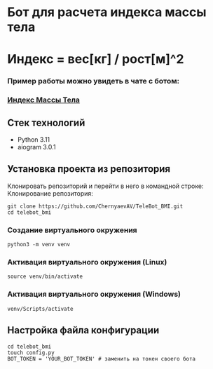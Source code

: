 # Бот для расчета индекса массы тела

# Индекс = вес[кг] / рост[м]^2 

### Пример работы можно увидеть в чате с ботом: 
### [Индекс Массы Тела](https://t.me/indexBMI_bot)

## Стек технологий
- Python 3.11
- aiogram 3.0.1

## Установка проекта из репозитория
Клонировать репозиторий и перейти в него в командной строке:
Клонирование репозитория:

```
git clone https://github.com/ChernyaevAV/TeleBot_BMI.git
cd telebot_bmi
```
### Создание виртуального окружения
`python3 -m venv venv`

### Активация виртуального окружения (Linux)
`source venv/bin/activate`

### Активация виртуального окружения (Windows)
`venv/Scripts/activate`

## Настройка файла конфигурации
```
cd telebot_bmi
touch config.py
BOT_TOKEN = 'YOUR_BOT_TOKEN' # заменить на токен своего бота
```
